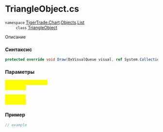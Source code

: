 
# TriangleObject.cs
`namespace` [TigerTrade.Chart](../../../../../TigerTrade.Chart.md).[Objects](../../../../../TigerTrade.Chart/Objects.md).[List](../../../../../TigerTrade.Chart/Objects/List.md)  
&nbsp;&nbsp;&nbsp;&nbsp;&nbsp;&nbsp;&nbsp;&nbsp;&nbsp;`class` [TriangleObject](../../TriangleObject.cs.md)

Описание

### Синтаксис
```csharp
protected override void Draw(DxVisualQueue visual, ref System.Collections.Generic.List<ObjectLabelInfo> labels)
```
### Параметры  
<mark style="color:yellow;">`visual` *`DxVisualQueue`*  
 *Описание*  
  
<mark style="color:yellow;">`System` *`ref`*  
 *Описание*  
  


### Пример  
```csharp
// example
```
                    
                    